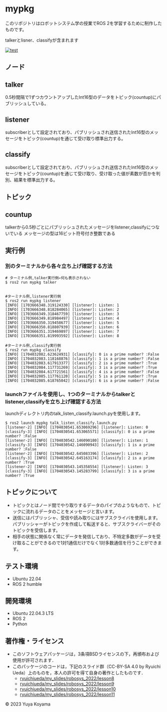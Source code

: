 # mypkg
このリポジトリはロボットシステム学の授業でROS 2を学習するために制作したものです。

talkerとlisner、classifyが含まれます

[![test](https://github.com/YuyaKoyama-CIT/mypkg/actions/workflows/test.yml/badge.svg)](https://github.com/YuyaKoyama-CIT/mypkg/actions/workflows/test.yml)

## ノード
## talker
0.5秒間隔で1ずつカウントアップしたInt16型のデータをトピック(countup)にパブリッシュしている。

## listener
subscriberとして設定されており、パブリッシュされ送信されたInt16型のメッセージをトピック(countup)を通じて受け取り標準出力する。

## classify
subscriberとして設定されており、パブリッシュされ送信されたInt16型のメッセージをトピック(countup)を通じて受け取り、受け取った値が素数が否かを判別、結果を標準出力する。

## トピック
## countup
talkerから0.5秒ごとにパブリッシュされたメッセージをlistener,classifyにつないでいる
メッセージの型は16ビット符号付き整数である

## 実行例
### 別のターミナルから各々立ち上げ確認する方法

```
# ターミナル例,talker実行側←何も表示されない
$ ros2 run mypkg talker


#ターミナル例,listener実行側
$ ros2 run mypkg listener
[INFO] [1703666348.319124330] [listener]: Listen: 1
[INFO] [1703666348.818284065] [listener]: Listen: 2
[INFO] [1703666349.318467759] [listener]: Listen: 3
[INFO] [1703666349.818984497] [listener]: Listen: 4
[INFO] [1703666350.319458677] [listener]: Listen: 5
[INFO] [1703666350.818807939] [listener]: Listen: 6
[INFO] [1703666351.319469897] [listener]: Listen: 7
[INFO] [1703666351.819993592] [listener]: Listen: 8

#ターミナル例,classify実行側
$ ros2 run mypkg classify
[INFO] [1704032082.623624931] [classify]: 0 is a prime number? :False
[INFO] [1704032083.118168876] [classify]: 1 is a prime number? :False
[INFO] [1704032083.617913377] [classify]: 2 is a prime number? :True
[INFO] [1704032084.117731269] [classify]: 3 is a prime number? :True
[INFO] [1704032084.617721561] [classify]: 4 is a prime number? :False
[INFO] [1704032085.117761120] [classify]: 5 is a prime number? :True
[INFO] [1704032085.618765042] [classify]: 6 is a prime number? :False
```
### launchファイルを使用し、1つのターミナルからtalkerとlistener,classifyを立ち上げ確認する方法
launchディレクトリ内のtalk_listen_classify.launch.pyを使用します。
```
$ ros2 launch mypkg talk_listen_classify.launch.py
[listener-2] [INFO] [1704030541.653069296] [listener]: Listen: 0
[classify-3] [INFO] [1704030541.653065571] [classify]: 0 is a prime number? :False
[listener-2] [INFO] [1704030542.146090180] [listener]: Listen: 1
[classify-3] [INFO] [1704030542.146090943] [classify]: 1 is a prime number? :False
[listener-2] [INFO] [1704030542.645083396] [listener]: Listen: 2
[classify-3] [INFO] [1704030542.645163174] [classify]: 2 is a prime number? :True
[listener-2] [INFO] [1704030543.145358554] [listener]: Listen: 3
[classify-3] [INFO] [1704030543.145283799] [classify]: 3 is a prime number? :True
```

## トピックについて
* トピックとはノード間でやり取りするデータのパイプのようなもので、トピックに流れるデータのことをメッセージと言います。
* 送信にはパブリッシャ、受信や読み取りにはサブスクライバを使用します。パブリッシャーがトピックを作成して転送すると、サブスクライバーがそのトピックを受信します。
* 相手の状態に関係なく常にデータを発信しており、不特定多数がデータを受け取ることができるので1対1通信だけでなく1対多数通信を行うことができます。 

## テスト環境
* Ubuntu 22.04
* ROS 2 humble

## 開発環境
* Ubuntu 22.04.3 LTS
* ROS 2
* Python

## 著作権・ライセンス
* このソフトウェアパッケージは，3条項BSDライセンスの下，再頒布および使用が許可されます．
* このパッケージのコードは，下記のスライド群（CC-BY-SA 4.0 by Ryuichi Ueda）上のものを，本人の許可を得て自身の著作としたものです．
    * [ryuichiueda/my_slides/robosys_2022/lesson8](https://github.com/ryuichiueda/my_slides/blob/master/robosys_2022/lesson8.md)
    * [ryuichiueda/my_slides/robosys_2022/lesson9](https://github.com/ryuichiueda/my_slides/blob/master/robosys_2022/lesson9.md)
    * [ryuichiueda/my_slides/robosys_2022/lesson10](https://github.com/ryuichiueda/my_slides/blob/master/robosys_2022/lesson10.md)
    * [ryuichiueda/my_slides/robosys_2022/lesson11](https://github.com/ryuichiueda/my_slides/blob/master/robosys_2022/lesson11.md)

© 2023 Yuya Koyama
